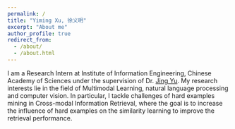 ```yaml
---
permalink: /
title: "Yiming Xu, 徐义明"
excerpt: "About me"
author_profile: true
redirect_from: 
  - /about/
  - /about.html
---
```


I am a Research Intern at Institute of Information Engineering, Chinese Academy of Sciences under the supervision of Dr. [Jing Yu](http://people.ucas.edu.cn/~jingyu). My research interests lie in the field of Multimodal Learning, natural language processing and computer vision. In particular, I tackle challenges of hard examples mining in Cross-modal Information Retrieval, where the goal is to increase the influence of hard examples on the similarity learning to improve the retrieval performance.



